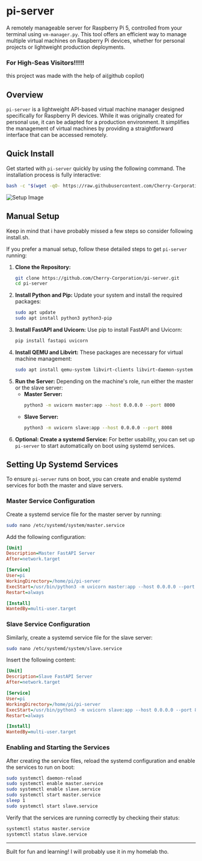 # pi-server
A remotely manageable server for Raspberry Pi 5, controlled from your terminal using `vm-manager.py`. This tool offers an efficient way to manage multiple virtual machines on Raspberry Pi devices, whether for personal projects or lightweight production deployments.

### For High-Seas Visitors!!!!!
this project was made with the help of ai(github copilot)

## Overview
`pi-server` is a lightweight API-based virtual machine manager designed specifically for Raspberry Pi devices. While it was originally created for personal use, it can be adapted for a production environment. It simplifies the management of virtual machines by providing a straightforward interface that can be accessed remotely.

## Quick Install
Get started with `pi-server` quickly by using the following command. The installation process is fully interactive:
```bash
bash -c "$(wget -qO- https://raw.githubusercontent.com/Cherry-Corporation/pi-server/refs/heads/main/install.sh)"
```

![Setup Image](https://github.com/user-attachments/assets/6e1cc639-562f-47d5-bf88-a8cdcdeb668a)

## Manual Setup
Keep in mind that i have probably missed a few steps so consider following install.sh.

If you prefer a manual setup, follow these detailed steps to get `pi-server` running:

1. **Clone the Repository:**
   ```bash
   git clone https://github.com/Cherry-Corporation/pi-server.git
   cd pi-server
   ```
2. **Install Python and Pip:**
   Update your system and install the required packages:
   ```bash
   sudo apt update
   sudo apt install python3 python3-pip
   ```
3. **Install FastAPI and Uvicorn:**
   Use pip to install FastAPI and Uvicorn:
   ```bash
   pip install fastapi uvicorn
   ```
4. **Install QEMU and Libvirt:**
   These packages are necessary for virtual machine management:
   ```bash
   sudo apt install qemu-system libvirt-clients libvirt-daemon-system virt-manager
   ```
5. **Run the Server:**
   Depending on the machine's role, run either the master or the slave server:
   - **Master Server:**
     ```bash
     python3 -m uvicorn master:app --host 0.0.0.0 --port 8000
     ```
   - **Slave Server:**
     ```bash
     python3 -m uvicorn slave:app --host 0.0.0.0 --port 8008
     ```
6. **Optional: Create a systemd Service:**
   For better usability, you can set up `pi-server` to start automatically on boot using systemd services.

## Setting Up Systemd Services
To ensure `pi-server` runs on boot, you can create and enable systemd services for both the master and slave servers.

### Master Service Configuration
Create a systemd service file for the master server by running:
```bash
sudo nano /etc/systemd/system/master.service
```
Add the following configuration:
```ini
[Unit]
Description=Master FastAPI Server
After=network.target

[Service]
User=pi
WorkingDirectory=/home/pi/pi-server
ExecStart=/usr/bin/python3 -m uvicorn master:app --host 0.0.0.0 --port 8000
Restart=always

[Install]
WantedBy=multi-user.target
```

### Slave Service Configuration
Similarly, create a systemd service file for the slave server:
```bash
sudo nano /etc/systemd/system/slave.service
```
Insert the following content:
```ini
[Unit]
Description=Slave FastAPI Server
After=network.target

[Service]
User=pi
WorkingDirectory=/home/pi/pi-server
ExecStart=/usr/bin/python3 -m uvicorn slave:app --host 0.0.0.0 --port 8008
Restart=always

[Install]
WantedBy=multi-user.target
```

### Enabling and Starting the Services
After creating the service files, reload the systemd configuration and enable the services to run on boot:
```bash
sudo systemctl daemon-reload
sudo systemctl enable master.service
sudo systemctl enable slave.service
sudo systemctl start master.service
sleep 1
sudo systemctl start slave.service
```

Verify that the services are running correctly by checking their status:
```bash
systemctl status master.service
systemctl status slave.service
```



---
Built for fun and learning! I will probably use it in my homelab tho.

